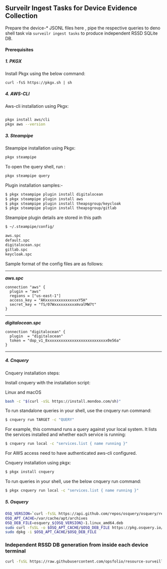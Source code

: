 ## Surveilr Ingest Tasks for Device Evidence Collection

Prepare the device-* JSONL files here ,  pipe the respective queries to deno shell task via `surveilr ingest tasks`   to produce independent RSSD SQLite DB. 

#### Prerequisites
##### 1. PKGX

Install Pkgx using the below command:

```
curl -fsS https://pkgx.sh | sh
```


##### 4. AWS-CLI

Aws-cli installation using Pkgx:

```bash

pkgx install aws/cli
pkgx aws --version
```

##### 3. Steampipe

Steampipe installation using Pkgx:

```bash
pkgx steampipe 
```

To open the query shell, run :
```bash
pkgx steampipe query 
```

Plugin installation samples:-

```bash
$ pkgx steampipe plugin install digitalocean
$ pkgx steampipe plugin install aws
$ pkgx steampipe plugin install theapsgroup/keycloak
$ pkgx steampipe plugin install theapsgroup/gitlab
```

Steampipe plugin details are stored in this path

```bash
$ ~/.steampipe/config/

aws.spc
default.spc
digitalocean.spc
gitlab.spc
keycloak.spc
```

Sample format of the config files are as follows:

---------------------------------------------
***aws.spc***
```
connection "aws" {
  plugin = "aws"
  regions = ["us-east-1"]
  access_key = "AKxxxxxxxxxxxxxxxY5H"
  secret_key = "fS/07WxxxxxxxxxxmvalMW7t"
}
```

---------------------------------------------
***digitalocean.spc***
```
connection "digitalocean" {
  plugin  = "digitalocean"
  token = "dop_v1_8xxxxxxxxxxxxxxxxxxxxxxxxxxx0e56a"
}
```
---------------------------------------------

##### 4. Cnquery

Cnquery installation steps:

Install cnquery with the installation script:

Linux and macOS
```bash
bash -c "$(curl -sSL https://install.mondoo.com/sh)"
```

To run standalone queries in your shell, use the cnquery run command:
```bash
$ cnquery run TARGET -c "QUERY"
```

For example, this command runs a query against your local system. It lists the services installed and whether each service is running:
```bash
$ cnquery run local -c "services.list { name running }"
```

For AWS access need to have authenticated aws-cli configured.


Cnquery installation using pkgx: 

```bash
$ pkgx install cnquery
```

To run queries in your shell, use the below cnquery run command:

```bash
$ pkgx cnquery run local -c "services.list { name running }"

```

##### 5. Osquery

```bash
OSQ_VERSION=`curl -fsSL https://api.github.com/repos/osquery/osquery/releases/latest | grep -oP '"tag_name": "\K(.*)(?=")'`
OSQ_APT_CACHE=/var/cache/apt/archives
OSQ_DEB_FILE=osquery_${OSQ_VERSION}-1.linux_amd64.deb
sudo curl -fsSL -o $OSQ_APT_CACHE/$OSQ_DEB_FILE https://pkg.osquery.io/deb/$OSQ_DEB_FILE
sudo dpkg -i $OSQ_APT_CACHE/$OSQ_DEB_FILE
```

###  Independent RSSD DB generation from inside each device terminal

```bash
curl -fsSL https://raw.githubusercontent.com/opsfolio/resource-surveillance/main/support/tasks/typical/device-evidence-collector.sh | bash
```
